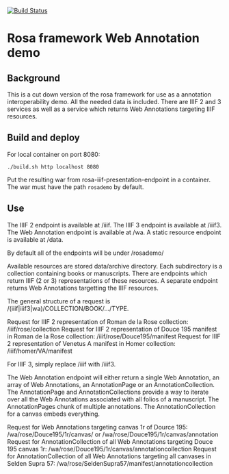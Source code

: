 [![Build Status](https://travis-ci.org/jhu-digital-manuscripts/rosademo.png?branch=master)](https://travis-ci.org/jhu-digital-manuscripts/rosademo)

# Rosa framework Web Annotation demo

## Background

This is a cut down version of the rosa framework for use as a annotation interoperability demo.
All the needed data is included. There are IIIF 2 and 3 services as well as a service which returns
Web Annotations targeting IIIF resources.

## Build and deploy

For local container on port 8080:
```
./build.sh http localhost 8080
```

Put the resulting war from rosa-iiif-presentation-endpoint in a container. The war must have the path `rosademo` by default.

## Use

The IIIF 2 endpoint is available at /iiif.
The IIIF 3 endpoint is available at /iiif3.
The Web Annotation endpoint is available at /wa.
A static resource endpoint is available at /data.

By default all of the endpoints will be under /rosademo/

Available resources are stored data/archive directory. Each subdirectory is a collection containing books or manuscripts.
There are endpoints which return IIIF (2 or 3) representations of these resources. A separate endpoint returns Web Annotations
targetting the IIIF resources.

The general structure of a request is /(iiif|iiif3|wa)/COLLECTION/BOOK/.../TYPE.

Request for IIIF 2 representation of Roman de la Rose collection: /iiif/rose/collection
Request for IIIF 2 representation of Douce 195 manifest in Roman de la Rose collection: /iiif/rose/Douce195/manifest
Request for IIIF 2 representation of Venetus A manifest in Homer collection: /iiif/homer/VA/manifest

For IIIF 3, simply replace /iiif with /iiif3.

The Web Annotation endpoint will either return a single Web Annotation, an array of Web Annotations, an AnnotationPage or an AnnotationCollection.
The AnnotationPage and AnnotationCollections provide a way to iterate over all the Web Annotations associated with all folios of a manuscript.
The AnnotationPages chunk of multiple annotations. The AnnotationCollection for a canvas embeds everything.

Request for Web Annotations targeting canvas 1r of Dource 195: /wa/rose/Douce195/1r/canvas/ or /wa/rose/Douce195/1r/canvas/annotation
Request for AnnotationCollection of all Web Annotations targeting Douce 195 canvas 1r: /wa/rose/Douce195/1r/canvas/annotationcollection
Request for AnnotationCollection of all Web Annotations targeting all canvases in Selden Supra 57: /wa/rose/SeldenSupra57/manifest/annotationcollection
